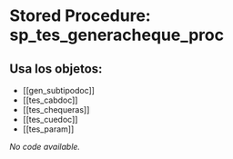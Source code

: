# Stored Procedure: sp_tes_generacheque_proc

## Usa los objetos:
- [[gen_subtipodoc]]
- [[tes_cabdoc]]
- [[tes_chequeras]]
- [[tes_cuedoc]]
- [[tes_param]]

*No code available.*
